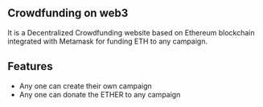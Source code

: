 
## Crowdfunding on web3 

It is a Decentralized Crowdfunding website based on Ethereum blockchain integrated with Metamask for funding ETH to any campaign.
 

## Features

- Any one can create their own campaign
- Any one can donate the ETHER to any campaign


